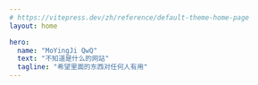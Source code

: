 ```yaml
---
# https://vitepress.dev/zh/reference/default-theme-home-page
layout: home

hero:
  name: "MoYingJi QwQ"
  text: "不知道是什么的网站"
  tagline: "希望里面的东西对任何人有用"
---
```


